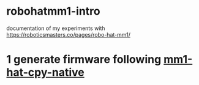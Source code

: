 # robohatmm1-intro

documentation of my experiments with https://roboticsmasters.co/pages/robo-hat-mm1/

# 1 generate firmware following [mm1-hat-cpy-native](https://github.com/robotics-masters/mm1-hat-cpy-native/tree/master/firmware)


```(carnd-tf16) rainer@neuron:~/dev/33-robohatmm1/circuitpython/ports/atmel-samd$ cp -r ../../../mm1-hat-cpy-native/firmware/boards/robohatmm1_rev2/ boards/robohatmm1_rev2
